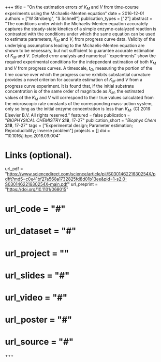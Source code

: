 +++
title = "On the estimation errors of $K_M$ and $V$ from time-course experiments using the Michaelis-Menten equation"
date = 2016-12-01
authors = ["W Stroberg", "S Schnell"]
publication_types = ["2"]
abstract = "The conditions under which the Michaelis-Menten equation accurately captures the steady-state kinetics of a simple enzyme-catalyzed reaction is contrasted with the conditions under which the same equation can be used to estimate parameters, $K_M$ and $V$, from progress curve data. Validity of the underlying assumptions leading to the Michaelis-Menten equation are shown to be necessary, but not sufficient to guarantee accurate estimation of $K_M$ and $V$. Detailed error analysis and numerical ``experiments″ show the required experimental conditions for the independent estimation of both $K_M$ and $V$ from progress curves. A timescale, $t_Q$, measuring the portion of the time course over which the progress curve exhibits substantial curvature provides a novel criterion for accurate estimation of $K_M$ and $V$ from a progress curve experiment. It is found that, if the initial substrate concentration is of the same order of magnitude as $K_M$, the estimated values of the $K_M$ and $V$ will correspond to their true values calculated from the microscopic rate constants of the corresponding mass-action system, only so long as the initial enzyme concentration is less than $K_M$. (C) 2016 Elsevier B.V. All rights reserved."
featured = false
publication = "*BIOPHYSICAL CHEMISTRY* **219**, 17-27"
publication_short = "*Biophys Chem* **219**, 17-27"
tags = ["Experimental design; Parameter estimation; Reproducibility; Inverse problem"]
projects = []
doi = "10.1016/j.bpc.2016.09.004"
# Links (optional).
url_pdf = "https://www.sciencedirect.com/science/article/pii/S030146221630254X/pdfft?md5=c0e41bf27a568a1732825fd8d01b13ee&pid=1-s2.0-S030146221630254X-main.pdf"
url_preprint = "https://doi.org/10.1101/068015"
# url_code = "#"
# url_dataset = "#"
# url_project = ""
# url_slides = "#"
# url_video = "#"
# url_poster = "#"
# url_source = "#"
+++
